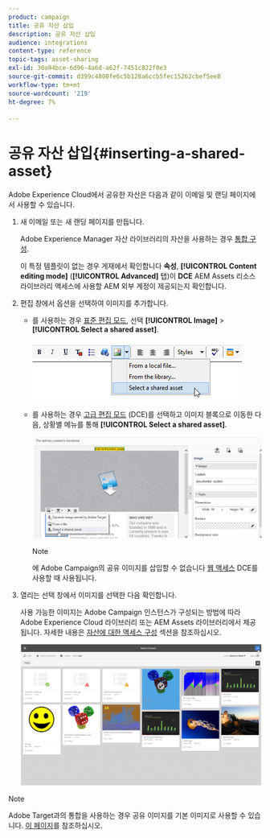 ```yaml
---
product: campaign
title: 공유 자산 삽입
description: 공유 자산 삽입
audience: integrations
content-type: reference
topic-tags: asset-sharing
exl-id: 30a94bce-6d96-4a6d-a62f-7451c822f0e3
source-git-commit: d399c4800fe6c5b128a6ccb5fec15262cbef5ee8
workflow-type: tm+mt
source-wordcount: '219'
ht-degree: 7%

---
```


# 공유 자산 삽입{#inserting-a-shared-asset}

Adobe Experience Cloud에서 공유한 자산은 다음과 같이 이메일 및 랜딩 페이지에서 사용할 수 있습니다.

1. 새 이메일 또는 새 랜딩 페이지를 만듭니다.

   Adobe Experience Manager 자산 라이브러리의 자산을 사용하는 경우 [통합 구성](../../integrations/using/configuring-access-to-assets.md#integrating-with-aem-assets).

   이 특정 템플릿이 없는 경우 게재에서 확인합니다 **속성**, **[!UICONTROL Content editing mode]** (**[!UICONTROL Advanced]** 탭)이 **DCE** AEM Assets 리소스 라이브러리 액세스에 사용할 AEM 외부 계정이 제공되는지 확인합니다.

1. 편집 창에서 옵션을 선택하여 이미지를 추가합니다.

   * 를 사용하는 경우 [표준 편집 모드](../../delivery/using/defining-the-email-content.md#adding-images), 선택 **[!UICONTROL Image]** > **[!UICONTROL Select a shared asset]**.

      ![](assets/dam_insert_image_standard.png)

   * 를 사용하는 경우 [고급 편집 모드](../../web/using/about-campaign-html-editor.md) (DCE)를 선택하고 이미지 블록으로 이동한 다음, 상황별 메뉴를 통해 **[!UICONTROL Select a shared asset]**.

      ![](assets/dam_insert_image_dce.png)

      >[!NOTE]
      >
      >에 Adobe Campaign의 공유 이미지를 삽입할 수 없습니다 [웹 액세스](../../platform/using/adobe-campaign-workspace.md#console-and-web-access) DCE를 사용할 때 사용됩니다.

1. 열리는 선택 창에서 이미지를 선택한 다음 확인합니다.

   사용 가능한 이미지는 Adobe Campaign 인스턴스가 구성되는 방법에 따라 Adobe Experience Cloud 라이브러리 또는 AEM Assets 라이브러리에서 제공됩니다. 자세한 내용은 [자산에 대한 액세스 구성](../../integrations/using/configuring-access-to-assets.md) 섹션을 참조하십시오.

   ![](assets/dam_shared_image_selection.png)

>[!NOTE]
>
>Adobe Target과의 통합을 사용하는 경우 공유 이미지를 기본 이미지로 사용할 수 있습니다. [이 페이지](../../integrations/using/integrating-with-adobe-target.md)를 참조하십시오.
